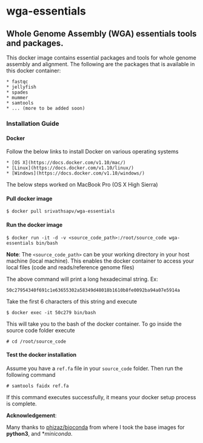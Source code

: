 # wga-essentials

## Whole Genome Assembly (WGA) essentials tools and packages.

This docker image contains essential packages and tools for whole genome assembly and alignment. The following are the packages
that is available in this docker container:

    * fastqc
    * jellyfish
    * spades
    * mummer
    * samtools
    * ... (more to be added soon)


### Installation Guide

#### Docker

Follow the below links to install Docker on various operating systems

    * [OS X](https://docs.docker.com/v1.10/mac/)
    * [Linux](https://docs.docker.com/v1.10/linux/)
    * [Windows](https://docs.docker.com/v1.10/windows/)

The below steps worked on MacBook Pro (OS X High Sierra)

#### Pull docker image

```
$ docker pull srivathsapv/wga-essentials
```

#### Run the docker image

```
$ docker run -it -d -v <source_code_path>:/root/source_code wga-essentials bin/bash
```

**Note**: The `<source_code_path>` can be your working directory in your host machine (local machine). This enables the docker container
to access your local files (code and reads/reference genome files)

The above command will print a long hexadecimal string. Ex:

```
50c27954340f691c1e63655302a58349d48018b1610b8fe0092ba94a07e5914a
```

Take the first 6 characters of this string and execute

```
$ docker exec -it 50c279 bin/bash
```

This will take you to the bash of the docker container. To go inside the source code folder execute

```
# cd /root/source_code
```

#### Test the docker installation

Assume you have a `ref.fa` file in your `source_code` folder. Then run the following command

```
# samtools faidx ref.fa
```

If this command executes successfully, it means your docker setup process is complete.

**Acknowledgement**:

Many thanks to [phizaz/bioconda](https://hub.docker.com/r/phizaz/bioconda/) from where I took the base images for **python3**,
and **miniconda*.
